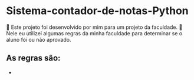 # Sistema-contador-de-notas-Python
🧠 Este projeto foi desenvolvido por mim para um projeto da faculdade. 
🏫 Nele eu utilizei algumas regras da minha faculdade para determinar se o aluno foi ou não aprovado.
## As regras são:
- 
